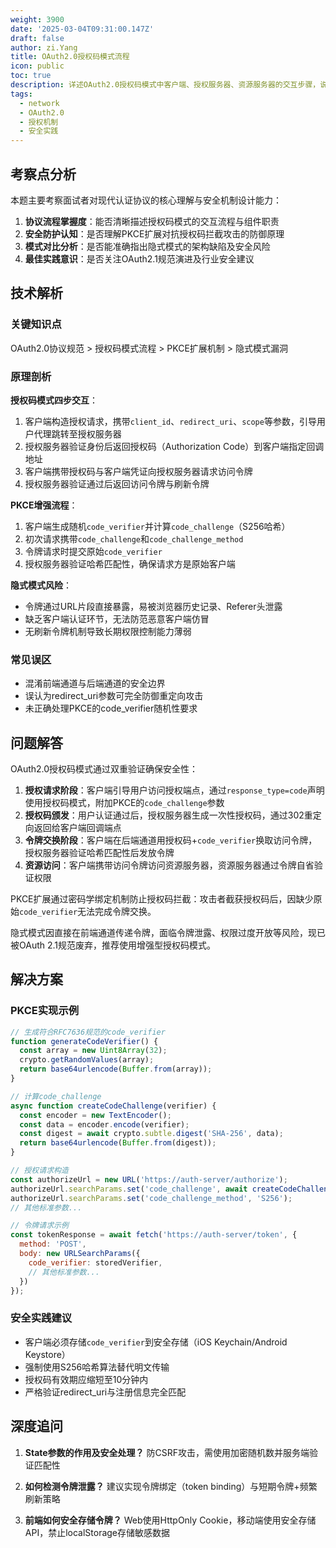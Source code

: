 ```yaml
---
weight: 3900
date: '2025-03-04T09:31:00.147Z'
draft: false
author: zi.Yang
title: OAuth2.0授权码模式流程
icon: public
toc: true
description: 详述OAuth2.0授权码模式中客户端、授权服务器、资源服务器的交互步骤，说明PKCE扩展如何防范授权码拦截攻击，并分析隐式模式的安全风险。
tags:
  - network
  - OAuth2.0
  - 授权机制
  - 安全实践
---
```


## 考察点分析

本题主要考察面试者对现代认证协议的核心理解与安全机制设计能力：
1. **协议流程掌握度**：能否清晰描述授权码模式的交互流程与组件职责
2. **安全防护认知**：是否理解PKCE扩展对抗授权码拦截攻击的防御原理
3. **模式对比分析**：是否能准确指出隐式模式的架构缺陷及安全风险
4. **最佳实践意识**：是否关注OAuth2.1规范演进及行业安全建议

## 技术解析

### 关键知识点
OAuth2.0协议规范 > 授权码模式流程 > PKCE扩展机制 > 隐式模式漏洞

### 原理剖析
**授权码模式四步交互**：
1. 客户端构造授权请求，携带`client_id`、`redirect_uri`、`scope`等参数，引导用户代理跳转至授权服务器
2. 授权服务器验证身份后返回授权码（Authorization Code）到客户端指定回调地址
3. 客户端携带授权码与客户端凭证向授权服务器请求访问令牌
4. 授权服务器验证通过后返回访问令牌与刷新令牌

**PKCE增强流程**：
1. 客户端生成随机`code_verifier`并计算`code_challenge`（S256哈希）
2. 初次请求携带`code_challenge`和`code_challenge_method`
3. 令牌请求时提交原始`code_verifier`
4. 授权服务器验证哈希匹配性，确保请求方是原始客户端

**隐式模式风险**：
- 令牌通过URL片段直接暴露，易被浏览器历史记录、Referer头泄露
- 缺乏客户端认证环节，无法防范恶意客户端仿冒
- 无刷新令牌机制导致长期权限控制能力薄弱

### 常见误区
- 混淆前端通道与后端通道的安全边界
- 误认为redirect_uri参数可完全防御重定向攻击
- 未正确处理PKCE的code_verifier随机性要求

## 问题解答

OAuth2.0授权码模式通过双重验证确保安全性：
1. **授权请求阶段**：客户端引导用户访问授权端点，通过`response_type=code`声明使用授权码模式，附加PKCE的`code_challenge`参数
2. **授权码颁发**：用户认证通过后，授权服务器生成一次性授权码，通过302重定向返回给客户端回调端点
3. **令牌交换阶段**：客户端在后端通道用授权码+`code_verifier`换取访问令牌，授权服务器验证哈希匹配性后发放令牌
4. **资源访问**：客户端携带访问令牌访问资源服务器，资源服务器通过令牌自省验证权限

PKCE扩展通过密码学绑定机制防止授权码拦截：攻击者截获授权码后，因缺少原始`code_verifier`无法完成令牌交换。

隐式模式因直接在前端通道传递令牌，面临令牌泄露、权限过度开放等风险，现已被OAuth 2.1规范废弃，推荐使用增强型授权码模式。

## 解决方案

### PKCE实现示例
```javascript
// 生成符合RFC7636规范的code_verifier
function generateCodeVerifier() {
  const array = new Uint8Array(32);
  crypto.getRandomValues(array);
  return base64urlencode(Buffer.from(array));
}

// 计算code_challenge
async function createCodeChallenge(verifier) {
  const encoder = new TextEncoder();
  const data = encoder.encode(verifier);
  const digest = await crypto.subtle.digest('SHA-256', data);
  return base64urlencode(Buffer.from(digest));
}

// 授权请求构造
const authorizeUrl = new URL('https://auth-server/authorize');
authorizeUrl.searchParams.set('code_challenge', await createCodeChallenge(verifier));
authorizeUrl.searchParams.set('code_challenge_method', 'S256');
// 其他标准参数...

// 令牌请求示例
const tokenResponse = await fetch('https://auth-server/token', {
  method: 'POST',
  body: new URLSearchParams({
    code_verifier: storedVerifier,
    // 其他标准参数...
  })
});
```

### 安全实践建议
- 客户端必须存储`code_verifier`到安全存储（iOS Keychain/Android Keystore）
- 强制使用S256哈希算法替代明文传输
- 授权码有效期应缩短至10分钟内
- 严格验证redirect_uri与注册信息完全匹配

## 深度追问

1. **State参数的作用及安全处理？**
   防CSRF攻击，需使用加密随机数并服务端验证匹配性

2. **如何检测令牌泄露？**
   建议实现令牌绑定（token binding）与短期令牌+频繁刷新策略

3. **前端如何安全存储令牌？**
   Web使用HttpOnly Cookie，移动端使用安全存储API，禁止localStorage存储敏感数据